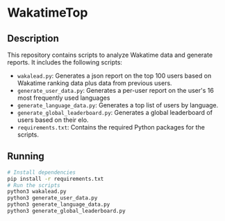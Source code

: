 # WakatimeTop

## Description
This repository contains scripts to analyze Wakatime data and generate reports. It includes the following scripts:
- `wakalead.py`: Generates a json report on the top 100 users based on Wakatime ranking data plus data from previous users.
- `generate_user_data.py`: Generates a per-user report on the user's 16 most frequently used languages
- `generate_language_data.py`: Generates a top list of users by language.
- `generate_global_leaderboard.py`: Generates a global leaderboard of users based on their elo.
- `requirements.txt`: Contains the required Python packages for the scripts.

## Running

```bash
# Install dependencies
pip install -r requirements.txt
# Run the scripts
python3 wakalead.py
python3 generate_user_data.py
python3 generate_language_data.py
python3 generate_global_leaderboard.py
```
